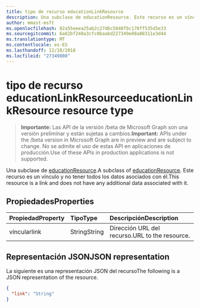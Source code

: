 ```yaml
---
title: tipo de recurso educationLinkResource
description: Una subclase de educationResource. Este recurso es un vínculo y no tener todos los datos asociados con él.
author: mmast-msft
ms.openlocfilehash: 02a55eeea25ab2c27d6c5848fbc178ff535d5e33
ms.sourcegitcommit: 6a82bf240a3cfc0baabd227349e08a08311e3d44
ms.translationtype: MT
ms.contentlocale: es-ES
ms.lasthandoff: 12/18/2018
ms.locfileid: "27349808"
---
```

# <a name="educationlinkresource-resource-type"></a><span data-ttu-id="86363-104">tipo de recurso educationLinkResource</span><span class="sxs-lookup"><span data-stu-id="86363-104">educationLinkResource resource type</span></span>

> <span data-ttu-id="86363-105">**Importante:** Las API de la versión /beta de Microsoft Graph son una versión preliminar y están sujetas a cambios.</span><span class="sxs-lookup"><span data-stu-id="86363-105">**Important:** APIs under the /beta version in Microsoft Graph are in preview and are subject to change.</span></span> <span data-ttu-id="86363-106">No se admite el uso de estas API en aplicaciones de producción.</span><span class="sxs-lookup"><span data-stu-id="86363-106">Use of these APIs in production applications is not supported.</span></span>

<span data-ttu-id="86363-107">Una subclase de [educationResource](educationresource.md).</span><span class="sxs-lookup"><span data-stu-id="86363-107">A subclass of [educationResource](educationresource.md).</span></span> <span data-ttu-id="86363-108">Este recurso es un vínculo y no tener todos los datos asociados con él.</span><span class="sxs-lookup"><span data-stu-id="86363-108">This resource is a link and does not have any additional data associated with it.</span></span>


## <a name="properties"></a><span data-ttu-id="86363-109">Propiedades</span><span class="sxs-lookup"><span data-stu-id="86363-109">Properties</span></span>
| <span data-ttu-id="86363-110">Propiedad</span><span class="sxs-lookup"><span data-stu-id="86363-110">Property</span></span>     | <span data-ttu-id="86363-111">Tipo</span><span class="sxs-lookup"><span data-stu-id="86363-111">Type</span></span>   |<span data-ttu-id="86363-112">Descripción</span><span class="sxs-lookup"><span data-stu-id="86363-112">Description</span></span>|
|:---------------|:--------|:----------|
|<span data-ttu-id="86363-113">vincular</span><span class="sxs-lookup"><span data-stu-id="86363-113">link</span></span>|<span data-ttu-id="86363-114">String</span><span class="sxs-lookup"><span data-stu-id="86363-114">String</span></span>|<span data-ttu-id="86363-115">Dirección URL del recurso.</span><span class="sxs-lookup"><span data-stu-id="86363-115">URL to the resource.</span></span>|

## <a name="json-representation"></a><span data-ttu-id="86363-116">Representación JSON</span><span class="sxs-lookup"><span data-stu-id="86363-116">JSON representation</span></span>

<span data-ttu-id="86363-117">La siguiente es una representación JSON del recurso</span><span class="sxs-lookup"><span data-stu-id="86363-117">The following is a JSON representation of the resource.</span></span>

<!-- {
  "blockType": "resource",
  "optionalProperties": [

  ],
  "@odata.type": "microsoft.graph.educationLinkResource"
}-->

```json
{
  "link": "String"
}

```

<!-- uuid: 8fcb5dbc-d5aa-4681-8e31-b001d5168d79
2015-10-25 14:57:30 UTC -->
<!-- {
  "type": "#page.annotation",
  "description": "educationLinkResource resource",
  "keywords": "",
  "section": "documentation",
  "tocPath": ""
}-->